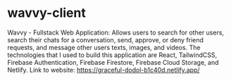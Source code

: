 # wavvy-client

Wavvy - Fullstack Web Application: Allows users to search for other users, search their chats for a conversation, send, approve, or deny friend requests, and message other users texts, images, and videos. The technologies that I used to build this application are React, TailwindCSS, Firebase Authentication, Firebase Firestore, Firebase Cloud Storage, and Netlify. Link to website: https://graceful-dodol-b1c40d.netlify.app/
